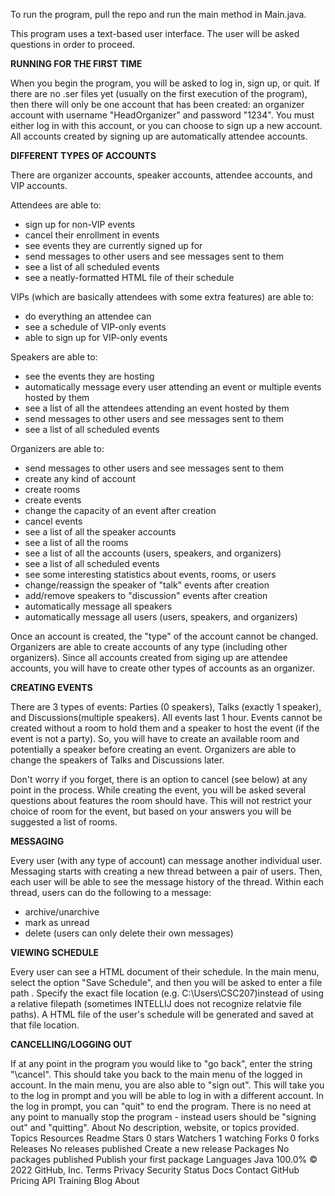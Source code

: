 To run the program, pull the repo and run the main method 
in Main.java.

This program uses a text-based user interface. The user will be asked
questions in order to proceed. 

**RUNNING FOR THE FIRST TIME**

When you begin the program, you will be asked to log in, sign up, or quit.
If there are no .ser files yet (usually on the first execution of the program), then
there will only be one account that has been created: an organizer account with username 
"HeadOrganizer" and password "1234". You must either log in with this account, 
or you can choose to sign up a new account. All accounts created by signing up are 
automatically attendee accounts. 

**DIFFERENT TYPES OF ACCOUNTS**

There are organizer accounts, speaker accounts, attendee accounts, and VIP accounts.

Attendees are able to:  
- sign up for non-VIP events  
- cancel their enrollment in events  
- see events they are currently signed up for  
- send messages to other users and see messages sent to them  
- see a list of all scheduled events  
- see a neatly-formatted HTML file of their schedule

VIPs (which are basically attendees with some extra features) are able to:
- do everything an attendee can
- see a schedule of VIP-only events
- able to sign up for VIP-only events

Speakers are able to:  
- see the events they are hosting  
- automatically message every user attending an event or multiple events hosted by them  
- see a list of all the attendees attending an event hosted by them  
- send messages to other users and see messages sent to them  
- see a list of all scheduled events  

Organizers are able to:  
- send messages to other users and see messages sent to them
- create any kind of account 
- create rooms  
- create events 
- change the capacity of an event after creation
- cancel events 
- see a list of all the speaker accounts  
- see a list of all the rooms  
- see a list of all the accounts (users, speakers, and organizers)  
- see a list of all scheduled events   
- see some interesting statistics about events, rooms, or users
- change/reassign the speaker of "talk" events after creation  
- add/remove speakers to "discussion" events after creation
- automatically message all speakers
- automatically message all users (users, speakers, and organizers) 

Once an account is created, the "type" of the account cannot be changed. Organizers
are able to create accounts of any type (including other organizers). Since all accounts
created from siging up are attendee accounts, you will have to create other types of accounts 
as an organizer.

**CREATING EVENTS**

There are 3 types of events: Parties (0 speakers), Talks (exactly 1 speaker), and Discussions(multiple speakers).
All events last 1 hour. Events cannot be created without a room to hold them and a speaker to host the event (if the event
is not a party). So, you will have to create an available room and potentially a speaker before creating
an event. Organizers are able to change the speakers of Talks and Discussions later.

Don't worry if you forget, there is an option to cancel (see below) at any point in the process. While creating
the event, you will be asked several questions about features the room should have. This will not restrict your choice
of room for the event, but based on your answers you will be suggested a list of rooms.

**MESSAGING**

Every user (with any type of account) can message another individual user. Messaging starts with creating
a new thread between a pair of users. Then, each user will be able to see the message history
of the thread. Within each thread, users can do the following to a message:
- archive/unarchive
- mark as unread
- delete (users can only delete their own messages)

**VIEWING SCHEDULE**

Every user can see a HTML document of their schedule. In the main menu, select the option 
"Save Schedule", and then you will be asked to enter a file path . Specify the exact 
file location (e.g. C:\Users\CSC207)instead of using a relative filepath (sometimes INTELLIJ
does not recognize relatvie file paths). A HTML file of the user's schedule will be generated 
and saved at that file location.

**CANCELLING/LOGGING OUT**

If at any point in the program you would like to "go back", enter the string "\cancel". 
This should take you back to the main menu of the logged in account. In the main menu,
you are also able to "sign out". This will take you to the log in prompt and you will be 
able to log in with a different account. In the log in prompt, you can "quit" to end the program.
There is no need at any point to manually stop the program - instead users should be "signing out"
and "quitting".
About
No description, website, or topics provided.
Topics
Resources
 Readme
Stars
 0 stars
Watchers
 1 watching
Forks
 0 forks
Releases
No releases published
Create a new release
Packages
No packages published
Publish your first package
Languages
Java
100.0%
© 2022 GitHub, Inc.
Terms
Privacy
Security
Status
Docs
Contact GitHub
Pricing
API
Training
Blog
About
